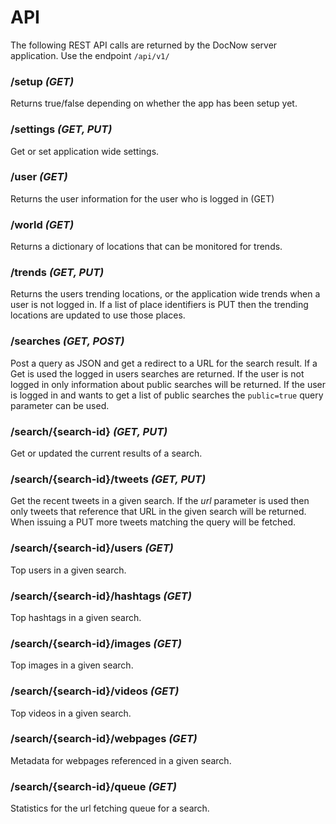 # API

The following REST API calls are returned by the DocNow server application.
Use the endpoint `/api/v1/`

### /setup *(GET)*

Returns true/false depending on whether the app has been setup yet.

### /settings *(GET, PUT)*

Get or set application wide settings.

### /user *(GET)*

Returns the user information for the user who is logged in (GET)

### /world *(GET)*

Returns a dictionary of locations that can be monitored for trends.

### /trends *(GET, PUT)*

Returns the users trending locations, or the application wide trends when
a user is not logged in. If a list of place identifiers is PUT then
the trending locations are updated to use those places.

### /searches *(GET, POST)*

Post a query as JSON and get a redirect to a URL for the search result. If a Get is used the logged in users searches are returned. If the user is not logged in only information about public searches will be returned. If the user is logged in and wants to get a list of public searches the `public=true` query parameter can be used.

### /search/{search-id} *(GET, PUT)*

Get or updated the current results of a search.

### /search/{search-id}/tweets *(GET, PUT)*

Get the recent tweets in a given search. If the *url* parameter is used then
only tweets that reference that URL in the given search will be returned. When
issuing a PUT more tweets matching the query will be fetched.

### /search/{search-id}/users *(GET)*

Top users in a given search.

### /search/{search-id}/hashtags *(GET)*

Top hashtags in a given search.

### /search/{search-id}/images *(GET)*

Top images in a given search.

### /search/{search-id}/videos *(GET)*

Top videos in a given search.

### /search/{search-id}/webpages *(GET)*

Metadata for webpages referenced in a given search.

### /search/{search-id}/queue *(GET)*

Statistics for the url fetching queue for a search.
